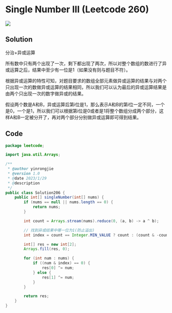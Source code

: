 # Single Number III (Leetcode 260)

![](https://yin-typora.oss-cn-beijing.aliyuncs.com/idea/2023-01-29-J7sv12.png)

## Solution
分治+异或运算

所有数中只有两个出现了一次，剩下都出现了两次，所以对整个数组的数进行了异或运算之后，结果中至少有一位是1（如果没有则与题目不符）。

根据异或运算的特性可知，对题目要求的数组全部元素做异或运算的结果与对两个只出现一次的数做异或运算的结果相同，所以我们可以认为最后的异或运算结果是由两个只出现一次的数字做异或的结果。

假设两个数是A和B，异或运算后第i位是1，那么表示A和B的第i位一定不同，一个是0，一个是1，所以我们可以根据第i位是0或者是1将整个数组分成两个部分，这样A和B一定被分开了，再对两个部分分别做异或运算即可得到结果。

## Code
```java
package leetcode;

import java.util.Arrays;

/**
 * @author yinrongjie
 * @version 1.0
 * @date 2023/1/29
 * @description
 */
public class Solution206 {
    public int[] singleNumber(int[] nums) {
        if (nums == null || nums.length == 0) {
            return nums;
        }

        int count = Arrays.stream(nums).reduce(0, (a, b) -> a ^ b);

        // 找到异或结果中哪一位为1(防止溢出)
        int index = count == Integer.MIN_VALUE ? count : (count & -count);

        int[] res = new int[2];
        Arrays.fill(res, 0);

        for (int num : nums) {
            if ((num & index) == 0) {
                res[0] ^= num;
            } else {
                res[1] ^= num;
            }
        }

        return res;
    }
}

```